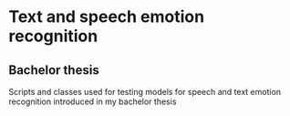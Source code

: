 # Text and speech emotion recognition
## Bachelor thesis
Scripts and classes used for testing models for speech and text emotion recognition introduced in my bachelor thesis
